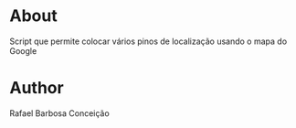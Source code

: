 # About
Script que permite colocar vários pinos de localização usando o mapa do Google

# Author
Rafael Barbosa Conceição
